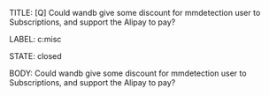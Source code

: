 TITLE:
[Q] Could wandb give some discount for mmdetection user to Subscriptions, and support the Alipay to pay?

LABEL:
c:misc

STATE:
closed

BODY:
Could wandb give some discount for mmdetection user to Subscriptions, and support the Alipay to pay?

